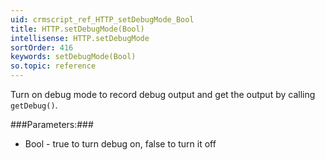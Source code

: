 ```yaml
---
uid: crmscript_ref_HTTP_setDebugMode_Bool
title: HTTP.setDebugMode(Bool)
intellisense: HTTP.setDebugMode
sortOrder: 416
keywords: setDebugMode(Bool)
so.topic: reference
---
```


Turn on debug mode to record debug output and get the output by calling `getDebug()`.



###Parameters:###


- Bool - true to turn debug on, false to turn it off


